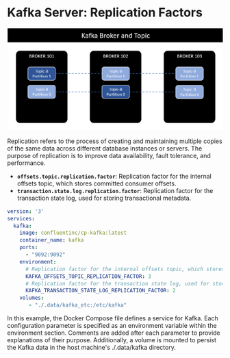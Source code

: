 # Kafka Server: Replication Factors

![Alt text](./images/image.png)


Replication refers to the process of creating and maintaining multiple copies of the same data across different database instances or servers. The purpose of replication is to improve data availability, fault tolerance, and performance. 

- **`offsets.topic.replication.factor`**: Replication factor for the internal offsets topic, which stores committed consumer offsets.
- **`transaction.state.log.replication.factor`**: Replication factor for the transaction state log, used for storing transactional metadata.

```yaml
version: '3'
services:
  kafka:
    image: confluentinc/cp-kafka:latest
    container_name: kafka
    ports:
      - "9092:9092"
    environment:
      # Replication factor for the internal offsets topic, which stores committed consumer offsets.
      KAFKA_OFFSETS_TOPIC_REPLICATION_FACTOR: 3
      # Replication factor for the transaction state log, used for storing transactional metadata.
      KAFKA_TRANSACTION_STATE_LOG_REPLICATION_FACTOR: 2
    volumes:
       - "./.data/kafka_etc:/etc/kafka"

```

In this example, the Docker Compose file defines a service for Kafka. Each configuration parameter is specified as an environment variable within the environment section. Comments are added after each parameter to provide explanations of their purpose. Additionally, a volume is mounted to persist the Kafka data in the host machine's ./.data/kafka directory.

